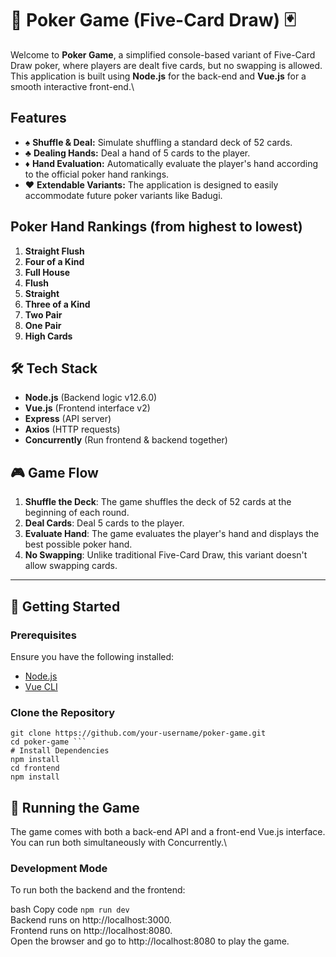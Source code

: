 # 🎲 Poker Game (Five-Card Draw) 🃏

Welcome to **Poker Game**, a simplified console-based variant of Five-Card Draw poker, where players are dealt five cards, but no swapping is allowed.\
This application is built using **Node.js** for the back-end and **Vue.js** for a smooth interactive front-end.\

## Features

- ♠️ **Shuffle & Deal:** Simulate shuffling a standard deck of 52 cards.
- ♣️ **Dealing Hands:** Deal a hand of 5 cards to the player.
- ♦️ **Hand Evaluation:** Automatically evaluate the player's hand according to the official poker hand rankings.
- ♥ **Extendable Variants:** The application is designed to easily accommodate future poker variants like Badugi.

## Poker Hand Rankings (from highest to lowest)

1. **Straight Flush**
2. **Four of a Kind**
3. **Full House**
4. **Flush**
5. **Straight**
6. **Three of a Kind**
7. **Two Pair**
8. **One Pair**
9. **High Cards**

## 🛠️ Tech Stack

- **Node.js** (Backend logic v12.6.0)
- **Vue.js** (Frontend interface v2)
- **Express** (API server)
- **Axios** (HTTP requests)
- **Concurrently** (Run frontend & backend together)

## 🎮 Game Flow

1. **Shuffle the Deck**: The game shuffles the deck of 52 cards at the beginning of each round.
2. **Deal Cards**: Deal 5 cards to the player.
3. **Evaluate Hand**: The game evaluates the player's hand and displays the best possible poker hand.
4. **No Swapping**: Unlike traditional Five-Card Draw, this variant doesn't allow swapping cards.

---

## 🚀 Getting Started

### Prerequisites

Ensure you have the following installed:

- [Node.js](https://nodejs.org/en/)
- [Vue CLI](https://cli.vuejs.org/)

### Clone the Repository

```
git clone https://github.com/your-username/poker-game.git
cd poker-game ```
# Install Dependencies
npm install
cd frontend
npm install
```

## 🎲 Running the Game
The game comes with both a back-end API and a front-end Vue.js interface. You can run both simultaneously with Concurrently.\

### Development Mode
To run both the backend and the frontend:

bash
Copy code
`npm run dev`\
Backend runs on http://localhost:3000.\
Frontend runs on http://localhost:8080.\
Open the browser and go to http://localhost:8080 to play the game.


